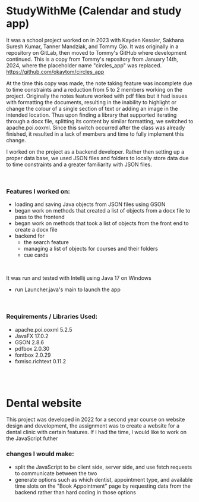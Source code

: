 
<h1>StudyWithMe (Calendar and study app)</h1>

It was a school project worked on in 2023 with Kayden Kessler, Sakhana Suresh Kumar, Tanner Mandziak, and Tommy Ojo. 
It was originally in a repository on GitLab, then moved to Tommy's GitHub where development continued. This is a copy from Tommy's repository from January 14th, 2024, where the placeholder name "circles_app" was replaced.
https://github.com/okaytom/circles_app

At the time this copy was made, the note taking feature was incomplete due to time constraints and a reduction from 5 to 2 members working on the project. Originally the notes feature worked with pdf files but it had issues with formatting the documents, resulting in the inability to highlight or change the colour of a single section of text or adding an image in the intended location. Thus upon finding a library that supported iterating through a docx file, splitting its content by similar formatting, we switched to apache.poi.ooxml. Since this switch occurred after the class was already finished, it resulted in a lack of members and time to fully implement this change.


I worked on the project as a backend developer. Rather then setting up a proper data base, we used JSON files and folders to locally store data due to time constraints and a greater familiarity with JSON files.

<br>
  

<h3>Features I worked on:</h3>
<ul>
  <li>loading and saving Java objects from JSON files using GSON</li>
  <li>began work on methods that created a list of objects from a docx file to pass to the frontend</li>
  <li>began work on methods that took a list of objects from the front end to create a docx file</li>
  
  <li>backend for 
    <ul>
      <li>the search feature</li>
      <li>managing a list of objects for courses and their folders</li>
      <li>cue cards</li>
    </ul>
  </li>
</ul>



<br>
  


It was run and tested with Intellij using Java 17 on Windows
- run Launcher.java's main to launch the app

<br>
    
<h3>Requirements / Libraries Used:</h3>
<ul>
  <li>apache.poi.ooxml 5.2.5</li>
  <li>JavaFX 17.0.2</li>
  <li>GSON 2.8.6</li>
  <li>pdfbox 2.0.30</li>
  <li>fontbox 2.0.29</li>
  <li>fxmisc.richtext 0.11.2</li>
</ul>

<br><br>

<h1>Dental website</h1>
This project was developed in 2022 for a second year course on website design and development, the assignment was to create a website for a dental clinic with certain features. If I had the time, I would like to work on the JavaScript futher

<br>
<h3>changes I would make:</h3>
<ul>
  <li>split the JavaScript to be client side, server side, and use fetch requests to communicate between the two</li>
  <li>generate options such as which dentist, appointment type, and available time slots on the "Book Appointment" page by requesting data from the backend rather than hard coding in those options</li>
</ul>


